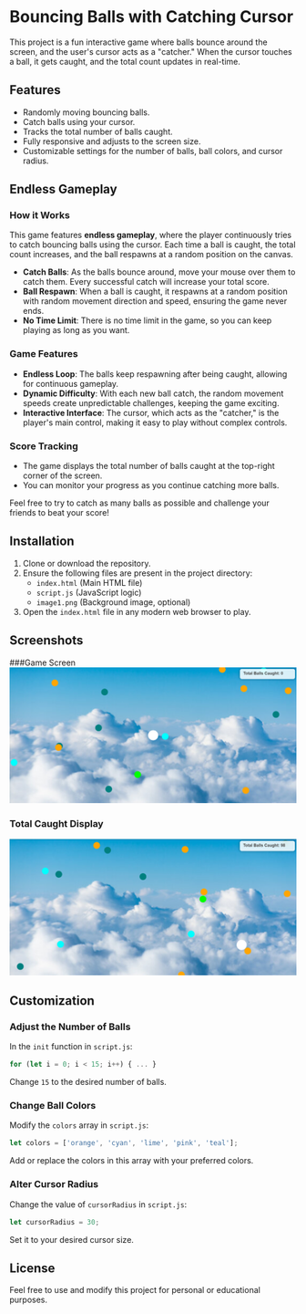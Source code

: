 # Bouncing Balls with Catching Cursor

This project is a fun interactive game where balls bounce around the screen, and the user's cursor acts as a "catcher." When the cursor touches a ball, it gets caught, and the total count updates in real-time.

## Features
- Randomly moving bouncing balls.
- Catch balls using your cursor.
- Tracks the total number of balls caught.
- Fully responsive and adjusts to the screen size.
- Customizable settings for the number of balls, ball colors, and cursor radius.

## Endless Gameplay

### How it Works
This game features **endless gameplay**, where the player continuously tries to catch bouncing balls using the cursor. Each time a ball is caught, the total count increases, and the ball respawns at a random position on the canvas.

- **Catch Balls**: As the balls bounce around, move your mouse over them to catch them. Every successful catch will increase your total score.
- **Ball Respawn**: When a ball is caught, it respawns at a random position with random movement direction and speed, ensuring the game never ends.
- **No Time Limit**: There is no time limit in the game, so you can keep playing as long as you want.

### Game Features
- **Endless Loop**: The balls keep respawning after being caught, allowing for continuous gameplay.
- **Dynamic Difficulty**: With each new ball catch, the random movement speeds create unpredictable challenges, keeping the game exciting.
- **Interactive Interface**: The cursor, which acts as the "catcher," is the player's main control, making it easy to play without complex controls.

### Score Tracking
- The game displays the total number of balls caught at the top-right corner of the screen.
- You can monitor your progress as you continue catching more balls.

Feel free to try to catch as many balls as possible and challenge your friends to beat your score!



## Installation
1. Clone or download the repository.
2. Ensure the following files are present in the project directory:
   - `index.html` (Main HTML file)
   - `script.js` (JavaScript logic)
   - `image1.png` (Background image, optional)
3. Open the `index.html` file in any modern web browser to play.

## Screenshots

###Game Screen
![Initial Game Screen](images/GameInitial.png)


### Total Caught Display
![Total Caught Display](images/gameplay.png)

## Customization

### Adjust the Number of Balls
In the `init` function in `script.js`:
```javascript
for (let i = 0; i < 15; i++) { ... }
```
Change `15` to the desired number of balls.

### Change Ball Colors
Modify the `colors` array in `script.js`:
```javascript
let colors = ['orange', 'cyan', 'lime', 'pink', 'teal'];
```
Add or replace the colors in this array with your preferred colors.

### Alter Cursor Radius
Change the value of `cursorRadius` in `script.js`:
```javascript
let cursorRadius = 30;
```
Set it to your desired cursor size.

## License
Feel free to use and modify this project for personal or educational purposes.
